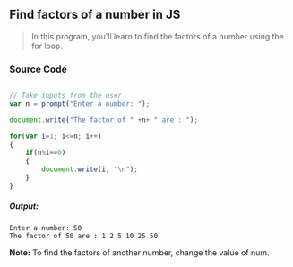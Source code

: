 ## Find factors of a number in JS

> In this program, you'll learn to find the factors of a number using the for loop.

### Source Code

```javascript

// Take inputs from the user
var n = prompt("Enter a number: ");

document.write("The factor of " +n+ " are : ");

for(var i=1; i<=n; i++)
{
    if(n%i==0)
    {
        document.write(i, "\n");
    }
}

```
##### Output:

    Enter a number: 50
    The factor of 50 are : 1 2 5 10 25 50


**Note:** To find the factors of another number, change the value of num.
